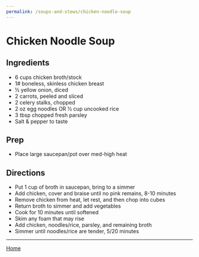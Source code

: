 ```yaml
---
permalink: /soups-and-stews/chicken-noodle-soup
---
```

# Chicken Noodle Soup

## Ingredients

- 6 cups chicken broth/stock
- 1# boneless, skinless chicken breast
- ½ yellow onion, diced
- 2 carrots, peeled and sliced
- 2 celery stalks, chopped
- 2 oz egg noodles OR ½ cup uncooked rice
- 3 tbsp chopped fresh parsley
- Salt & pepper to taste

## Prep

- Place large saucepan/pot over med-high heat

## Directions

- Put 1 cup of broth in saucepan, bring to a simmer
- Add chicken, cover and braise until no pink remains, 8-10 minutes
- Remove chicken from heat, let rest, and then chop into cubes
- Return broth to simmer and add vegetables
- Cook for 10 minutes until softened
- Skim any foam that may rise
- Add chicken, noodles/rice, parsley, and remaining broth
- Simmer until noodles/rice are tender, 5/20 minutes

---

[Home](https://thomasjbarrett82.github.io)
